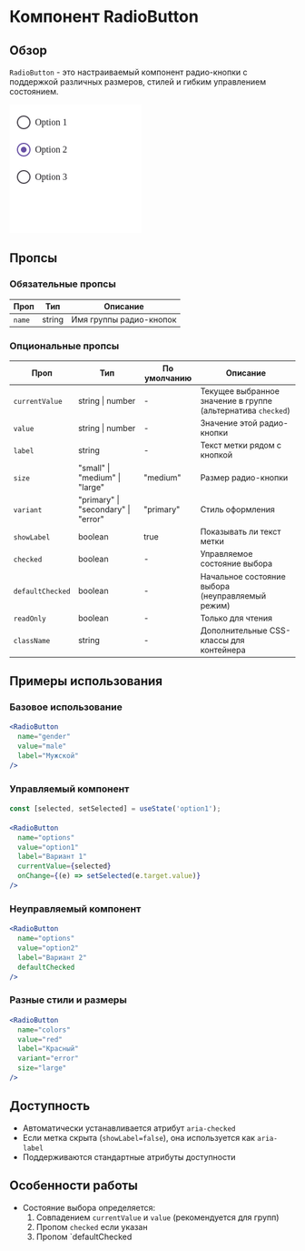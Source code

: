 # Компонент RadioButton

## Обзор
`RadioButton` - это настраиваемый компонент радио-кнопки с поддержкой различных размеров, стилей и гибким управлением состоянием.

![RadioButton](img/RadioButton.png)

## Пропсы

### Обязательные пропсы
| Проп    | Тип     | Описание                          |
|---------|----------|--------------------------------------|
| `name`  | string   | Имя группы радио-кнопок      |

### Опциональные пропсы
| Проп            | Тип                     | По умолчанию    | Описание                                                                 |
|-----------------|--------------------------|------------|-----------------------------------------------------------------------------|
| `currentValue`  | string \| number        | -          | Текущее выбранное значение в группе (альтернатива `checked`)                |
| `value`         | string \| number         | -          | Значение этой радио-кнопки                                                |
| `label`         | string                   | -          | Текст метки рядом с кнопкой                                  |
| `size`          | "small" \| "medium" \| "large" | "medium"  | Размер радио-кнопки                                      |
| `variant`       | "primary" \| "secondary" \| "error" | "primary" | Стиль оформления                                                       |
| `showLabel`     | boolean                  | true       | Показывать ли текст метки                                          |
| `checked`       | boolean                  | -          | Управляемое состояние выбора                                                   |
| `defaultChecked`| boolean                  | -          | Начальное состояние выбора (неуправляемый режим)                                       |
| `readOnly`      | boolean                  | -          | Только для чтения                                           |
| `className`     | string                   | -          | Дополнительные CSS-классы для контейнера                                     |

## Примеры использования

### Базовое использование
```jsx
<RadioButton 
  name="gender" 
  value="male" 
  label="Мужской" 
/>
```

### Управляемый компонент
```jsx
const [selected, setSelected] = useState('option1');

<RadioButton
  name="options"
  value="option1"
  label="Вариант 1"
  currentValue={selected}
  onChange={(e) => setSelected(e.target.value)}
/>
```

### Неуправляемый компонент
```jsx
<RadioButton
  name="options"
  value="option2"
  label="Вариант 2"
  defaultChecked
/>
```

### Разные стили и размеры
```jsx
<RadioButton
  name="colors"
  value="red"
  label="Красный"
  variant="error"
  size="large"
/>
```

## Доступность
- Автоматически устанавливается атрибут `aria-checked`
- Если метка скрыта (`showLabel=false`), она используется как `aria-label`
- Поддерживаются стандартные атрибуты доступности

## Особенности работы
- Состояние выбора определяется:
  1. Совпадением `currentValue` и `value` (рекомендуется для групп)
  2. Пропом `checked` если указан
  3. Пропом `defaultChecked